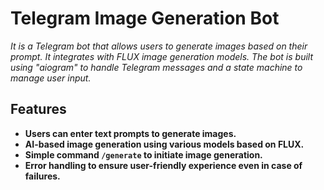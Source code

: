 # Telegram Image Generation Bot

_It is a Telegram bot that allows users to generate images based on their prompt. It integrates with FLUX image generation models. The bot is built using "aiogram" to handle Telegram messages and a state machine to manage user input._

## Features

- **Users can enter text prompts to generate images.**
- **AI-based image generation using various models based on FLUX.**
- **Simple command `/generate` to initiate image generation.**
- **Error handling to ensure user-friendly experience even in case of failures.**
